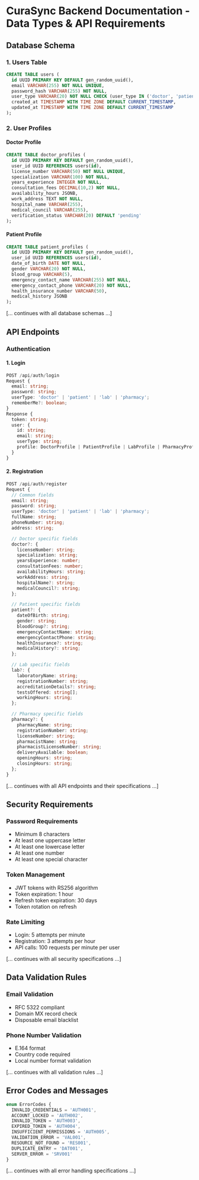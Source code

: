 # CuraSync Backend Documentation - Data Types & API Requirements

## Database Schema

### 1. Users Table

```sql
CREATE TABLE users (
  id UUID PRIMARY KEY DEFAULT gen_random_uuid(),
  email VARCHAR(255) NOT NULL UNIQUE,
  password_hash VARCHAR(255) NOT NULL,
  user_type VARCHAR(20) NOT NULL CHECK (user_type IN ('doctor', 'patient', 'lab', 'pharmacy')),
  created_at TIMESTAMP WITH TIME ZONE DEFAULT CURRENT_TIMESTAMP,
  updated_at TIMESTAMP WITH TIME ZONE DEFAULT CURRENT_TIMESTAMP
);
```

### 2. User Profiles

#### Doctor Profile
```sql
CREATE TABLE doctor_profiles (
  id UUID PRIMARY KEY DEFAULT gen_random_uuid(),
  user_id UUID REFERENCES users(id),
  license_number VARCHAR(50) NOT NULL UNIQUE,
  specialization VARCHAR(100) NOT NULL,
  years_experience INTEGER NOT NULL,
  consultation_fees DECIMAL(10,2) NOT NULL,
  availability_hours JSONB,
  work_address TEXT NOT NULL,
  hospital_name VARCHAR(255),
  medical_council VARCHAR(255),
  verification_status VARCHAR(20) DEFAULT 'pending'
);
```

#### Patient Profile
```sql
CREATE TABLE patient_profiles (
  id UUID PRIMARY KEY DEFAULT gen_random_uuid(),
  user_id UUID REFERENCES users(id),
  date_of_birth DATE NOT NULL,
  gender VARCHAR(20) NOT NULL,
  blood_group VARCHAR(5),
  emergency_contact_name VARCHAR(255) NOT NULL,
  emergency_contact_phone VARCHAR(20) NOT NULL,
  health_insurance_number VARCHAR(50),
  medical_history JSONB
);
```

[... continues with all database schemas ...]

## API Endpoints

### Authentication

#### 1. Login
```typescript
POST /api/auth/login
Request {
  email: string;
  password: string;
  userType: 'doctor' | 'patient' | 'lab' | 'pharmacy';
  rememberMe?: boolean;
}
Response {
  token: string;
  user: {
    id: string;
    email: string;
    userType: string;
    profile: DoctorProfile | PatientProfile | LabProfile | PharmacyProfile;
  }
}
```

#### 2. Registration
```typescript
POST /api/auth/register
Request {
  // Common fields
  email: string;
  password: string;
  userType: 'doctor' | 'patient' | 'lab' | 'pharmacy';
  fullName: string;
  phoneNumber: string;
  address: string;

  // Doctor specific fields
  doctor?: {
    licenseNumber: string;
    specialization: string;
    yearsExperience: number;
    consultationFees: number;
    availabilityHours: string;
    workAddress: string;
    hospitalName?: string;
    medicalCouncil?: string;
  };

  // Patient specific fields
  patient?: {
    dateOfBirth: string;
    gender: string;
    bloodGroup?: string;
    emergencyContactName: string;
    emergencyContactPhone: string;
    healthInsurance?: string;
    medicalHistory?: string;
  };

  // Lab specific fields
  lab?: {
    laboratoryName: string;
    registrationNumber: string;
    accreditationDetails?: string;
    testsOffered: string[];
    workingHours: string;
  };

  // Pharmacy specific fields
  pharmacy?: {
    pharmacyName: string;
    registrationNumber: string;
    licenseNumber: string;
    pharmacistName: string;
    pharmacistLicenseNumber: string;
    deliveryAvailable: boolean;
    openingHours: string;
    closingHours: string;
  };
}
```

[... continues with all API endpoints and their specifications ...]

## Security Requirements

### Password Requirements
- Minimum 8 characters
- At least one uppercase letter
- At least one lowercase letter
- At least one number
- At least one special character

### Token Management
- JWT tokens with RS256 algorithm
- Token expiration: 1 hour
- Refresh token expiration: 30 days
- Token rotation on refresh

### Rate Limiting
- Login: 5 attempts per minute
- Registration: 3 attempts per hour
- API calls: 100 requests per minute per user

[... continues with all security specifications ...]

## Data Validation Rules

### Email Validation
- RFC 5322 compliant
- Domain MX record check
- Disposable email blacklist

### Phone Number Validation
- E.164 format
- Country code required
- Local number format validation

[... continues with all validation rules ...]

## Error Codes and Messages

```typescript
enum ErrorCodes {
  INVALID_CREDENTIALS = 'AUTH001',
  ACCOUNT_LOCKED = 'AUTH002',
  INVALID_TOKEN = 'AUTH003',
  EXPIRED_TOKEN = 'AUTH004',
  INSUFFICIENT_PERMISSIONS = 'AUTH005',
  VALIDATION_ERROR = 'VAL001',
  RESOURCE_NOT_FOUND = 'RES001',
  DUPLICATE_ENTRY = 'DAT001',
  SERVER_ERROR = 'SRV001'
}
```

[... continues with all error handling specifications ...]